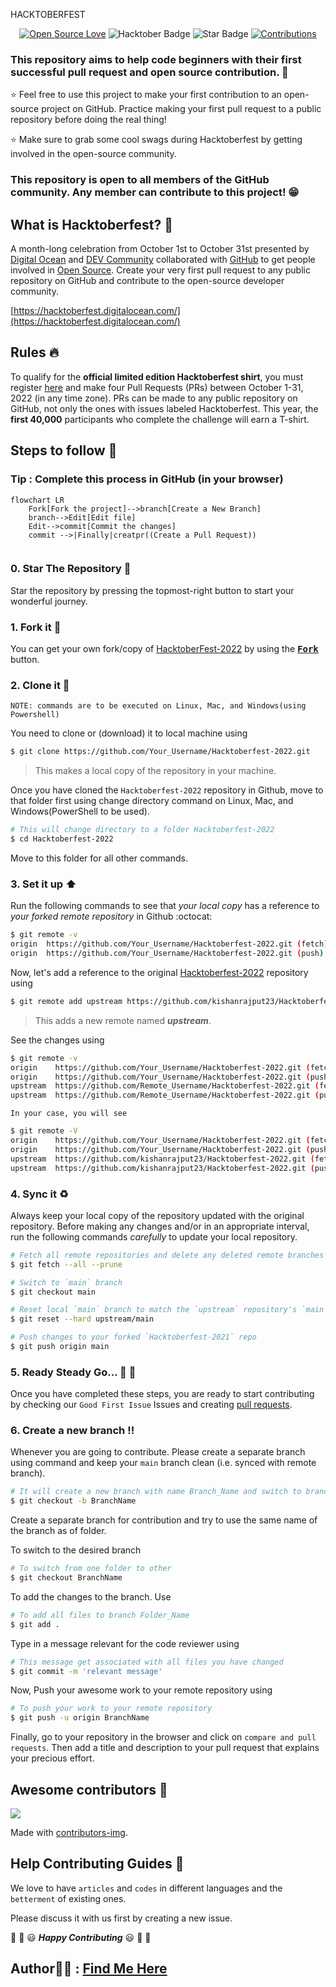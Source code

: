 HACKTOBERFEST
<div align="center">

[![Open Source Love](https://firstcontributions.github.io/open-source-badges/badges/open-source-v1/open-source.svg)](https://github.com/kishanrajput23/Hacktoberfest-2022)
<img src="https://img.shields.io/badge/HacktoberFest-2022-blueviolet" alt="Hacktober Badge"/>
<img src="https://img.shields.io/static/v1?label=%E2%AD%90&message=If%20Useful&style=style=flat&color=BC4E99" alt="Star Badge"/>
<a href="https://github.com/kishanrajput23" ><img src="https://img.shields.io/badge/Contributions-welcome-green.svg?style=flat&logo=github" alt="Contributions" /></a>

</div>


### This repository aims to help code beginners with their first successful pull request and open source contribution. :partying_face:

:star: Feel free to use this project to make your first contribution to an open-source project on GitHub. Practice making your first pull request to a public repository before doing the real thing!

:star: Make sure to grab some cool swags during Hacktoberfest by getting involved in the open-source community.

### This repository is open to all members of the GitHub community. Any member can contribute to this project! :grin:

## What is Hacktoberfest? :thinking:
A month-long celebration from October 1st to October 31st presented by [Digital Ocean](https://hacktoberfest.digitalocean.com/) and [DEV Community](https://dev.to/) collaborated with [GitHub](https://github.com/blog/2433-celebrate-open-source-this-october-with-hacktoberfest) to get people involved in [Open Source](https://github.com/open-source). Create your very first pull request to any public repository on GitHub and contribute to the open-source developer community.

[https://hacktoberfest.digitalocean.com/](https://hacktoberfest.digitalocean.com/)

## Rules :fire:
To qualify for the __official limited edition Hacktoberfest shirt__, you must register [here](https://hacktoberfest.digitalocean.com/) and make four Pull Requests (PRs) between October 1-31, 2022 (in any time zone). PRs can be made to any public repository on GitHub, not only the ones with issues labeled Hacktoberfest. This year, the __first 40,000__ participants who complete the challenge will earn a T-shirt.

## Steps to follow :scroll:

### Tip : Complete this process in GitHub (in your browser)

```mermaid
flowchart LR
    Fork[Fork the project]-->branch[Create a New Branch]
    branch-->Edit[Edit file]
    Edit-->commit[Commit the changes]
    commit -->|Finally|creatpr((Create a Pull Request))
    
 ```

### 0. Star The Repository :star2:

Star the repository by pressing the topmost-right button to start your wonderful journey.

### 1. Fork it :fork_and_knife:

You can get your own fork/copy of [HacktoberFest-2022](https://github.com/kishanrajput23/Hacktoberfest-2022) by using the <a href="https://github.com/kishanrajput23/Hacktoberfest-2022/new/master?readme=1#fork-destination-box"><kbd><b>Fork</b></kbd></a> button.


### 2. Clone it :busts_in_silhouette:

`NOTE: commands are to be executed on Linux, Mac, and Windows(using Powershell)`

You need to clone or (download) it to local machine using

```sh
$ git clone https://github.com/Your_Username/Hacktoberfest-2022.git
```

> This makes a local copy of the repository in your machine.

Once you have cloned the `Hacktoberfest-2022` repository in Github, move to that folder first using change directory command on Linux, Mac, and Windows(PowerShell to be used).

```sh
# This will change directory to a folder Hacktoberfest-2022
$ cd Hacktoberfest-2022
```

Move to this folder for all other commands.

### 3. Set it up :arrow_up:

Run the following commands to see that *your local copy* has a reference to *your forked remote repository* in Github :octocat:

```sh
$ git remote -v
origin  https://github.com/Your_Username/Hacktoberfest-2022.git (fetch)
origin  https://github.com/Your_Username/Hacktoberfest-2022.git (push)
```

Now, let's add a reference to the original [Hacktoberfest-2022](https://github.com/kishanrajput23/Hacktoberfest-2022/) repository using

```sh
$ git remote add upstream https://github.com/kishanrajput23/Hacktoberfest-2022.git
```

> This adds a new remote named ***upstream***.

See the changes using

```sh
$ git remote -v
origin    https://github.com/Your_Username/Hacktoberfest-2022.git (fetch)
origin    https://github.com/Your_Username/Hacktoberfest-2022.git (push)
upstream  https://github.com/Remote_Username/Hacktoberfest-2022.git (fetch)
upstream  https://github.com/Remote_Username/Hacktoberfest-2022.git (push)
```
`In your case, you will see`
```sh
$ git remote -V
origin    https://github.com/Your_Username/Hacktoberfest-2022.git (fetch)
origin    https://github.com/Your_Username/Hacktoberfest-2022.git (push)
upstream  https://github.com/kishanrajput23/Hacktoberfest-2022.git (fetch)
upstream  https://github.com/kishanrajput23/Hacktoberfest-2022.git (push)
```

### 4. Sync it :recycle:

Always keep your local copy of the repository updated with the original repository.
Before making any changes and/or in an appropriate interval, run the following commands *carefully* to update your local repository.

```sh
# Fetch all remote repositories and delete any deleted remote branches
$ git fetch --all --prune

# Switch to `main` branch
$ git checkout main

# Reset local `main` branch to match the `upstream` repository's `main` branch
$ git reset --hard upstream/main

# Push changes to your forked `Hacktoberfest-2021` repo
$ git push origin main
```

### 5. Ready Steady Go... :turtle: :rabbit2:

Once you have completed these steps, you are ready to start contributing by checking our `Good First Issue` Issues and creating [pull requests](https://github.com/kishanrajput23/Hacktoberfest-2022/pulls).

### 6. Create a new branch :bangbang:

Whenever you are going to contribute. Please create a separate branch using command and keep your `main` branch clean (i.e. synced with remote branch).

```sh
# It will create a new branch with name Branch_Name and switch to branch Folder_Name
$ git checkout -b BranchName
```

Create a separate branch for contribution and try to use the same name of the branch as of folder.

To switch to the desired branch

```sh
# To switch from one folder to other
$ git checkout BranchName
```

To add the changes to the branch. Use

```sh
# To add all files to branch Folder_Name
$ git add .
```

Type in a message relevant for the code reviewer using

```sh
# This message get associated with all files you have changed
$ git commit -m 'relevant message'
```

Now, Push your awesome work to your remote repository using

```sh
# To push your work to your remote repository
$ git push -u origin BranchName
```

Finally, go to your repository in the browser and click on `compare and pull requests`.
Then add a title and description to your pull request that explains your precious effort.

## Awesome contributors :star_struck:
<a href="https://github.com/kishanrajput23/Hacktoberfest-2022/graphs/contributors">
  <img src="https://contributors-img.web.app/image?repo=kishanrajput23/Hacktoberfest-2022" />
</a>

Made with [contributors-img](https://contributors-img.web.app).


## Help Contributing Guides :crown:

We love to have `articles` and `codes` in different languages and the `betterment` of existing ones.

Please discuss it with us first by creating a new issue.

:tada: :confetti_ball: :smiley: _**Happy Contributing**_ :smiley: :confetti_ball: :tada:

## Author🙍‍♂️ : [Find Me Here](https://linktr.ee/kishan_rajput23)
